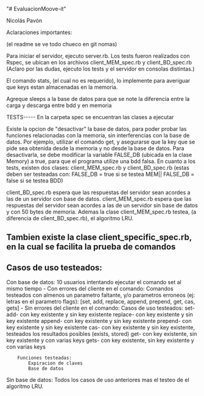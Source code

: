 "# EvaluacionMoove-it"

Nicolás Pavón

Aclaraciones importantes:

(el readme se ve todo chueco en git nomas)

Para iniciar el servidor, ejecuto server.rb. Los tests fueron realizados con Rspec, se ubican en los archivos client_MEM_spec.rb y
client_BD_spec.rb
(Aclaro por las dudas, ejecuto los tests y el servidor en consolas distintas.)

El comando stats, (el cual no es requerido), lo implemente para averiguar que keys estan almacenadas en la memoria.

Agreque sleeps a la base de datos para que se note la diferencia entre la carga y descarga entre bdd y en memoria

TESTS-----
En la carpeta spec se encuentran las clases a ejecutar

Existe la opcion de "desactivar" la base de datos, para poder probar las funciones relacionadas con la memoria,
sin interferencias con la base de datos.
Por ejemplo, utilizar el comando get, y asegurarse que la key que se pide sea obtenida desde la memoria y no desde la base de datos.
Para desactivarla, se debe modificar la variable FALSE_DB (ubicada en la clase Memory) a true, para que el programa utilize una bdd falsa.
En cuanto a los tests, existen dos clases: client_MEM_spec.rb y client_BD_spec.rb (estas deben ser testeadas con: FALSE_DB = true si se testea MEM|| FALSE_DB = false si se testea BDD)

client_BD_spec.rb espera que las respuestas del servidor sean acordes a las de un servidor con base de datos.
client_MEM_spec.rb espera que las respuestas del servidor sean acordes a las de un servidor sin base de datos y con 50 bytes de memoria.
Ademas la clase client_MEM_spec.rb testea, (a diferencia de client_BD_spec.rb), el algoritmo LRU.

Tambien existe la clase client_specific_spec.rb, en la cual se facilita la prueba de comandos
------------------------------------------------------------------------------------------------------------------------------------------------------------
Casos de uso testeados:
--
Con base de datos:
    10 usuarios intentando ejecutar el comando set al mismo tiempo
    -
    Con errores del cliente en el comando:
        Comandos testeados con almenos un parametro faltante, y/o parametros erroneos (ej: letras en el parametro flags):
            [set, add, replace, append, prepend, get, cas, gets]
    -
    Sin errores del cliente en el comando:
        Casos de uso testeados:
            set-
            add-     con key existente y sin key existente
            replace- con key existente y sin key existente
            append-  con key existente y sin key existente
            prepend- con key existente y sin key existente
            cas-     con key existente y sin key existente, testeados los resultados posibles (exists, stored)
            get-     con key existente, sin key existente y con varias keys
            gets-    con key existente, sin key existente y con varias keys

        Funciones testeadas:
            Expiracion de claves
            Base de datos

Sin base de datos:
    Todos los casos de uso anteriores mas el testeo de el algoritmo LRU.
